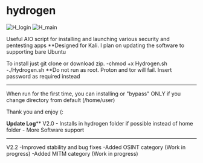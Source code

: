 # hydrogen

![H_login](https://user-images.githubusercontent.com/91309101/230177239-3e4b1a8e-5eb5-4350-a9c2-77ccca1a334f.png)
![H_main](https://user-images.githubusercontent.com/91309101/230177253-6e74d1ef-b2a8-408d-8893-1958dcfdaa58.png)


Useful AIO script for installing and launching various security and pentesting apps
**Designed for Kali. I plan on updating the software to supporting bare Ubuntu

To install just git clone or download zip. 
-chmod +x Hydrogen.sh
-./Hydrogen.sh
**Do not run as root. Proton and tor will fail. Insert password as required instead
_________________

When run for the first time, you can installing or "bypass" ONLY if you change directory from default (/home/user)

Thank you and enjoy (:

**********Update Log************
V2.0 - Installs in hydrogen folder if possible instead of home folder
     - More Software support
**********************************************************************
V2.2
     -Improved stability and bug fixes
     -Added OSINT category (Work in progress)
     -Added MITM category (Work in progress)
